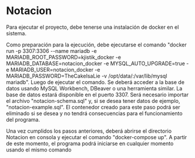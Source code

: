 # Notacion

Para ejecutar el proyecto, debe tenerse una instalación de docker en el sistema.

Como preparación para la ejecución, debe ejecutarse el comando "docker run -p 3307:3306 --name mariadb -e MARIADB_ROOT_PASSWORD=kjistik_docker -e MARIADB_DATABASE=notacion_docker -e MYSQL_AUTO_UPGRADE=true -e MARIADB_USER=notacion_docker -e MARIADB_PASSWORD=TheCakeIsaLie -v /opt/data/:/var/lib/mysql mariadb". Luego de ejecutar el comando. Se deberá acceder a la base de datos usando MySQL Workbench, DBeaver o una herramienta similar. La base de datos estará disponible en el puerto 3307. Será necesario importar el archivo "notacion-schema.sql" y, si se desea tener datos de ejemplo, "notacion-example.sql". El contenedor creado para este paso podrá ser eliminado si se desea y no tendrá consecuencias para el funcionamiento del programa.

Una vez cumplidos los pasos anteriores, deberá abrirse el directorio Notacion en consola y ejecutar el comando "docker-compose up". A partir de este momento, el programa podrá iniciarse en cualquier momento usando el mismo comando
